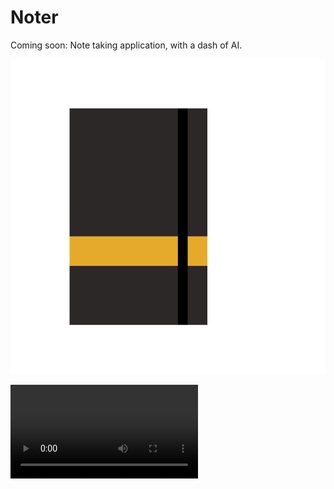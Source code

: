 # Noter

Coming soon: Note taking application, with a dash of AI.

[![](static/nb.png)](https://supernoter.xyz)

![](https://github.com/supernoter/noter/raw/refs/heads/main/docs/static/intro-fast.mp4)
